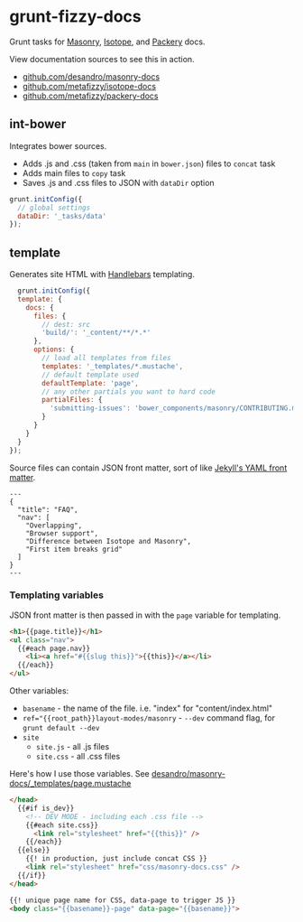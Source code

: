 # grunt-fizzy-docs

Grunt tasks for [Masonry](http://masonry.desandro.com), [Isotope](http://isotope.metafizzy.co), and [Packery](http://packery.docs) docs.

View documentation sources to see this in action.

+ [github.com/desandro/masonry-docs](https://github.com/desandro/masonry-docs)
+ [github.com/metafizzy/isotope-docs](https://github.com/metafizzy/isotope-docs)
+ [github.com/metafizzy/packery-docs](https://github.com/metafizzy/packery-docs)

## int-bower

Integrates bower sources.

+ Adds .js and .css (taken from `main` in `bower.json`) files to `concat` task
+ Adds main files to `copy` task
+ Saves .js and .css files to JSON with `dataDir` option

``` js
grunt.initConfig({
  // global settings
  dataDir: '_tasks/data'
});
```

## template

Generates site HTML with [Handlebars](http://handlebarsjs.com/) templating.

``` js
  grunt.initConfig({
  template: {
    docs: {
      files: {
        // dest: src
        'build/': '_content/**/*.*'
      },
      options: {
        // load all templates from files
        templates: '_templates/*.mustache',
        // default template used
        defaultTemplate: 'page',
        // any other partials you want to hard code
        partialFiles: {
          'submitting-issues': 'bower_components/masonry/CONTRIBUTING.mdown'
        }
      }
    }
  }
});
```

Source files can contain JSON front matter, sort of like [Jekyll's YAML front matter](http://jekyllrb.com/docs/frontmatter/). 

    ---
    {
      "title": "FAQ",
      "nav": [
        "Overlapping",
        "Browser support",
        "Difference between Isotope and Masonry",
        "First item breaks grid"
      ]
    }
    ---

### Templating variables

JSON front matter is then passed in with the `page` variable for templating.

``` html
<h1>{{page.title}}</h1>
<ul class="nav">
  {{#each page.nav}}
    <li><a href="#{{slug this}}">{{this}}</a></li>
  {{/each}}
</ul>
```

Other variables:

+ `basename` - the name of the file. i.e. "index" for "content/index.html"
+ `ref="{{root_path}}layout-modes/masonry` - `--dev` command flag, for `grunt default --dev`
+ `site`
  - `site.js` - all .js files
  - `site.css` - all .css files

Here's how I use those variables. See [desandro/masonry-docs/_templates/page.mustache](https://github.com/desandro/masonry-docs/blob/master/_templates/page.mustache)

``` html
</head>
  {{#if is_dev}}
    <!-- DEV MODE - including each .css file -->
    {{#each site.css}}
      <link rel="stylesheet" href="{{this}}" />
    {{/each}}
  {{else}}
    {{! in production, just include concat CSS }}
    <link rel="stylesheet" href="css/masonry-docs.css" />
  {{/if}}
</head>

{{! unique page name for CSS, data-page to trigger JS }}
<body class="{{basename}}-page" data-page="{{basename}}"> 
```
